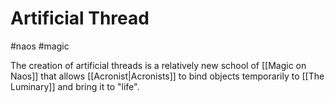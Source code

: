 # Artificial Thread
#naos #magic

The creation of artificial threads is a relatively new school of [[Magic on Naos]] that allows [[Acronist|Acronists]] to bind objects temporarily to [[The Luminary]] and bring it to "life".